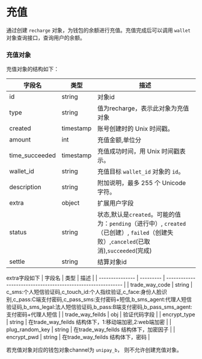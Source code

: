 # 充值

通过创建 `recharge` 对象，为钱包的余额进行充值。充值完成后可以调用 `wallet` 对象查询接口，查询用户的余额。

### 充值对象

充值对象的结构如下：

| 字段名          | 类型      | 描述                                                         |
| --------------- | --------- | ------------------------------------------------------------ |
| id              | string    | 对象id                                                       |
| type            | string    | 值为recharge，表示此对象为充值对象                           |
| created         | timestamp | 账号创建时的 Unix 时间戳。                                   |
| amount          | int       | 充值金额,单位分 |
| time_succeeded  | timestamp | 充值成功时间，用 Unix 时间戳表示。                           |
| wallet_id       | string    | 充值目标 `wallet_id` 对象的 `id`。                           |
| description     | string    | 附加说明，最多 255 个 Unicode 字符。                         |
| extra           | object    | 扩展用户字段                                                 |
| status           | string   | 状态,默认是`created`。可能的值为：`pending`（进行中）, `created`（已创建）, `failed`（创建失败）,`canceled`(已取消),`succeeded`(完成)   |
| settle          | string    | 结算对象id                                                   |

extra字段如下
| 字段名          | 类型      | 描述                                                         |
| --------------- | --------- | ------------------------------------------------------------ |
| trade_way_code              | string    | c_sms:个人短信验证码,c_touch_id:个人指纹验证,c_face:身份人脸识别,c_pass:C端支付密码,c_pass_sms:支付密码+短信,b_sms_agent:代理人短信验证码,b_sms_legal:法人短信验证码,b_pass:B端支付密码,b_pass_sms_agent:支付密码+代理人短信                                                       |
| trade_way_feilds            | obj    | 验证代码字段                        |
| encrypt_type         | string | 在trade_way_feilds 结构体下，1:移动端加密,2:web端加密                                |
| plug_random_key          | string       | 在trade_way_feilds 结构体下，加密因子 |
| encrypt_pwd  | string | 在trade_way_feilds 结构体下，密码                         |

若充值对象对应的钱包对象channel为 `unipay_b`， 则不允许创建充值对象。
